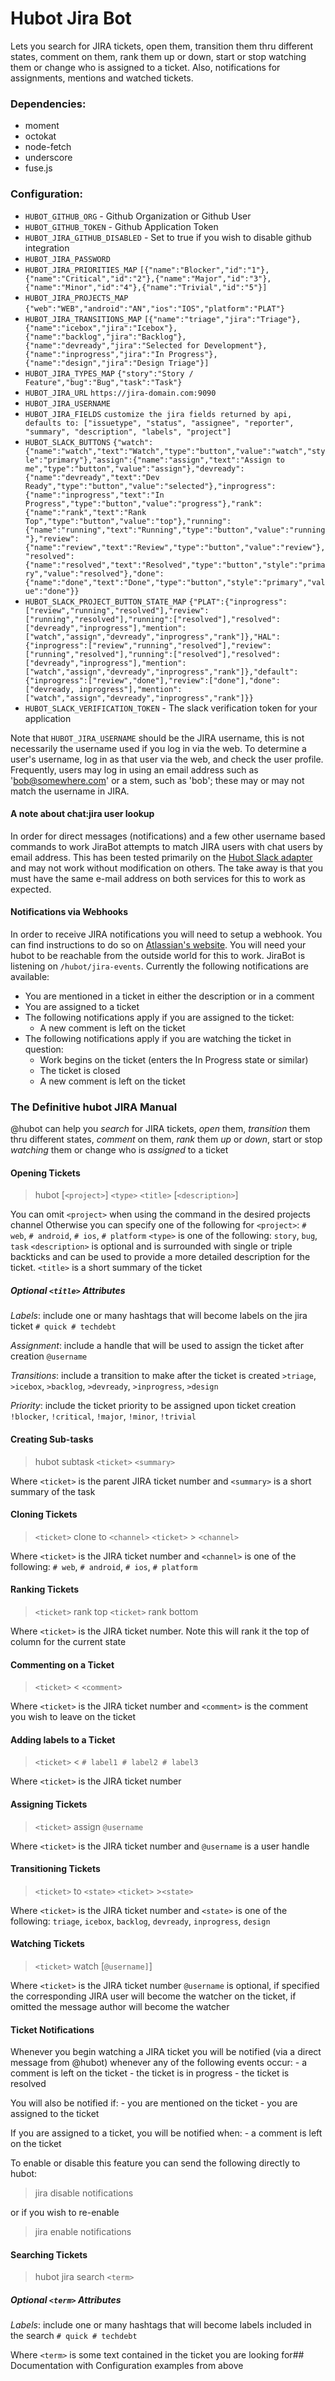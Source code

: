 # Hubot Jira Bot
Lets you search for JIRA tickets, open
them, transition them thru different states, comment on them, rank
them up or down, start or stop watching them or change who is
assigned to a ticket. Also, notifications for assignments, mentions and watched tickets.

### Dependencies:
- moment
- octokat
- node-fetch
- underscore
- fuse.js

### Configuration:
- `HUBOT_GITHUB_ORG` - Github Organization or Github User
- `HUBOT_GITHUB_TOKEN` - Github Application Token
- `HUBOT_JIRA_GITHUB_DISABLED` - Set to true if you wish to disable github integration
- `HUBOT_JIRA_PASSWORD`
- `HUBOT_JIRA_PRIORITIES_MAP` `[{"name":"Blocker","id":"1"},{"name":"Critical","id":"2"},{"name":"Major","id":"3"},{"name":"Minor","id":"4"},{"name":"Trivial","id":"5"}]`
- `HUBOT_JIRA_PROJECTS_MAP`  `{"web":"WEB","android":"AN","ios":"IOS","platform":"PLAT"}`
- `HUBOT_JIRA_TRANSITIONS_MAP` `[{"name":"triage","jira":"Triage"},{"name":"icebox","jira":"Icebox"},{"name":"backlog","jira":"Backlog"},{"name":"devready","jira":"Selected for Development"},{"name":"inprogress","jira":"In Progress"},{"name":"design","jira":"Design Triage"}]`
- `HUBOT_JIRA_TYPES_MAP`  `{"story":"Story / Feature","bug":"Bug","task":"Task"}`
- `HUBOT_JIRA_URL` `https://jira-domain.com:9090`
- `HUBOT_JIRA_USERNAME`
- `HUBOT_JIRA_FIELDS`  `customize the jira fields returned by api, defaults to: ["issuetype", "status", "assignee", "reporter", "summary", "description", "labels", "project"]`
- `HUBOT_SLACK_BUTTONS` `{"watch":{"name":"watch","text":"Watch","type":"button","value":"watch","style":"primary"},"assign":{"name":"assign","text":"Assign to me","type":"button","value":"assign"},"devready":{"name":"devready","text":"Dev Ready","type":"button","value":"selected"},"inprogress":{"name":"inprogress","text":"In Progress","type":"button","value":"progress"},"rank":{"name":"rank","text":"Rank Top","type":"button","value":"top"},"running":{"name":"running","text":"Running","type":"button","value":"running"},"review":{"name":"review","text":"Review","type":"button","value":"review"},"resolved":{"name":"resolved","text":"Resolved","type":"button","style":"primary","value":"resolved"},"done":{"name":"done","text":"Done","type":"button","style":"primary","value":"done"}}`
- `HUBOT_SLACK_PROJECT_BUTTON_STATE_MAP` `{"PLAT":{"inprogress":["review","running","resolved"],"review":["running","resolved"],"running":["resolved"],"resolved":["devready","inprogress"],"mention":["watch","assign","devready","inprogress","rank"]},"HAL":{"inprogress":["review","running","resolved"],"review":["running","resolved"],"running":["resolved"],"resolved":["devready","inprogress"],"mention":["watch","assign","devready","inprogress","rank"]},"default":{"inprogress":["review","done"],"review":["done"],"done":["devready, inprogress"],"mention":["watch","assign","devready","inprogress","rank"]}}`
- `HUBOT_SLACK_VERIFICATION_TOKEN` - The slack verification token for your application

Note that `HUBOT_JIRA_USERNAME` should be the JIRA username, this is
not necessarily the username used if you log in via the web.  To
determine a user's username, log in as that user via the web, and check
the user profile.  Frequently, users may log in using an email address such
as 'bob@somewhere.com' or a stem, such as 'bob'; these may or may not match
the username in JIRA.

#### A note about chat:jira user lookup
In order for direct messages (notifications) and a few other
username based commands to work JiraBot attempts to match JIRA users with chat
users by email address. This has been tested primarily on the [Hubot
Slack adapter](https://github.com/slackhq/hubot-slack) and may not work without modification on others.
The take away is that you must have the same e-mail address on both
services for this to work as expected.

#### Notifications via Webhooks
In order to receive JIRA notifications you will need to setup a webhook.
You can find instructions to do so on [Atlassian's
website](https://developer.atlassian.com/jiradev/jira-apis/webhooks).
You will need your hubot to be reachable from the outside world for this
to work. JiraBot is listening on `/hubot/jira-events`. Currently
the following notifications are available:

* You are mentioned in a ticket in either the description or in a
  comment
* You are assigned to a ticket
* The following notifications apply if you are assigned to the ticket:
    * A new comment is left on the ticket
* The following notifications apply if you are watching the ticket in
  question:
    * Work begins on the ticket (enters the In Progress state or similar)
    * The ticket is closed
    * A new comment is left on the ticket

### The Definitive hubot JIRA Manual
@hubot can help you *search* for JIRA tickets, *open*
them, *transition* them thru different states, *comment* on them, *rank*
them _up_ or _down_, start or stop *watching* them or change who is
*assigned* to a ticket


#### Opening Tickets
> hubot [`<project>`] `<type>` `<title>` [`<description>`]

You can omit `<project>` when using the command in the desired projects channel
Otherwise you can specify one of the following for `<project>`: `# web`,  `# android`,  `# ios`,  `# platform`
`<type>` is one of the following: `story`,  `bug`,  `task`
`<description>` is optional and is surrounded with single or triple backticks
and can be used to provide a more detailed description for the ticket.
`<title>` is a short summary of the ticket

##### Optional `<title>` Attributes

_Labels_: include one or many hashtags that will become labels on the jira ticket
     `# quick # techdebt`

_Assignment_: include a handle that will be used to assign the ticket after creation
     `@username`

_Transitions_: include a transition to make after the ticket is created
    `>triage`,  `>icebox`,  `>backlog`,  `>devready`,  `>inprogress`,  `>design`

_Priority_: include the ticket priority to be assigned upon ticket creation
    `!blocker`,  `!critical`,  `!major`,  `!minor`,  `!trivial`


#### Creating Sub-tasks
> hubot subtask `<ticket>` `<summary>`

Where `<ticket>` is the parent JIRA ticket number
and `<summary>` is a short summary of the task


#### Cloning Tickets
>`<ticket>` clone to `<channel>`
> `<ticket>` > `<channel>`

Where `<ticket>` is the JIRA ticket number
and `<channel>` is one of the following: `# web`,  `# android`,  `# ios`,  `# platform`


#### Ranking Tickets
>`<ticket>` rank top
> `<ticket>` rank bottom

Where `<ticket>` is the JIRA ticket number. Note this will rank it the top
of column for the current state


#### Commenting on a Ticket
>`<ticket>` < `<comment>`

Where `<ticket>` is the JIRA ticket number
and `<comment>` is the comment you wish to leave on the ticket


#### Adding labels to a Ticket
>`<ticket>` < `# label1 # label2 # label3`

Where `<ticket>` is the JIRA ticket number


#### Assigning Tickets
>`<ticket>` assign `@username`

Where `<ticket>` is the JIRA ticket number
and `@username` is a user handle


#### Transitioning Tickets
>`<ticket>` to `<state>`
> `<ticket>` >`<state>`

Where `<ticket>` is the JIRA ticket number
and `<state>` is one of the following: `triage`,  `icebox`,  `backlog`,  `devready`,  `inprogress`,  `design`


#### Watching Tickets
>`<ticket>` watch [`@username]`]

Where `<ticket>` is the JIRA ticket number
`@username` is optional, if specified the corresponding JIRA user will become
the watcher on the ticket, if omitted the message author will become the watcher


#### Ticket Notifications

Whenever you begin watching a JIRA ticket you will be notified (via a direct
message from @hubot) whenever any of the following events occur:
     - a comment is left on the ticket
     - the ticket is in progress
     - the ticket is resolved

You will also be notified if:
     - you are mentioned on the ticket
     - you are assigned to the ticket

If you are assigned to a ticket, you will be notified when:
      - a comment is left on the ticket

To enable or disable this feature you can send the following directly to hubot:

> jira disable notifications

or if you wish to re-enable

> jira enable notifications


#### Searching Tickets
> hubot jira search `<term>`

##### Optional `<term>` Attributes
 _Labels_: include one or many hashtags that will become labels included in the search
      `# quick # techdebt`

Where `<term>` is some text contained in the ticket you are looking for## Documentation with Configuration examples from above
